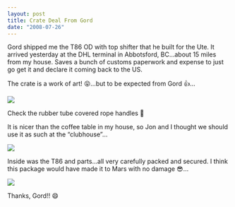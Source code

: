 ```yaml
---
layout: post
title: Crate Deal From Gord
date: "2008-07-26"
---
```


Gord shipped me the T86 OD with top shifter that he built for the Ute. It arrived yesterday at the DHL terminal in Abbotsford, BC…about 15 miles from my house. Saves a bunch of customs paperwork and expense to just go get it and declare it coming back to the US.

The crate is a work of art! 😝…but to be expected from Gord 👍…

![](/images/Kart_Hauler_Blog/13-pics_039.jpg)

Check the rubber tube covered rope handles 😬

It is nicer than the coffee table in my house, so Jon and I thought we should use it as such at the “clubhouse”…

![](/images/Kart_Hauler_Blog/13-pics_042.jpg)

Inside was the T86 and parts…all very carefully packed and secured. I think this package would have made it to Mars with no damage 😎…

![](/images/Kart_Hauler_Blog/13-pics_043.jpg)

Thanks, Gord!! 😄
